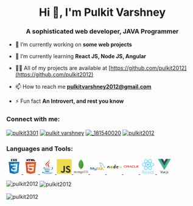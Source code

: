<h1 align="center">Hi 👋, I'm Pulkit Varshney</h1>
<h3 align="center">A sophisticated web developer, JAVA Programmer</h3>

- 🔭 I’m currently working on **some web projects**

- 🌱 I’m currently learning **React JS, Node JS, Angular**

- 👨‍💻 All of my projects are available at [https://github.com/pulkit2012](https://github.com/pulkit2012)

- 📫 How to reach me **pulkitvarshney2012@gmail.com**

- ⚡ Fun fact **An Introvert, and rest you know**

<h3 align="left">Connect with me:</h3>
<p align="left">
<a href="https://twitter.com/pulkit3301" target="blank"><img align="center" src="https://raw.githubusercontent.com/rahuldkjain/github-profile-readme-generator/neutral-icons/src/images/icons/Social/twitter.svg" alt="pulkit3301" height="30" width="40" /></a>
<a href="https://linkedin.com/in/pulkit varshney" target="blank"><img align="center" src="https://raw.githubusercontent.com/rahuldkjain/github-profile-readme-generator/neutral-icons/src/images/icons/Social/linked-in-alt.svg" alt="pulkit varshney" height="30" width="40" /></a>
<a href="https://www.hackerrank.com/_181540020" target="blank"><img align="center" src="https://raw.githubusercontent.com/rahuldkjain/github-profile-readme-generator/neutral-icons/src/images/icons/Social/hackerrank.svg" alt="_181540020" height="30" width="40" /></a>
<a href="https://www.leetcode.com/pulkit2012" target="blank"><img align="center" src="https://raw.githubusercontent.com/rahuldkjain/github-profile-readme-generator/neutral-icons/src/images/icons/Social/leet-code.svg" alt="pulkit2012" height="30" width="40" /></a>
</p>

<h3 align="left">Languages and Tools:</h3>
<p align="left"> <a href="https://www.w3schools.com/css/" target="_blank"> <img src="https://raw.githubusercontent.com/devicons/devicon/master/icons/css3/css3-original-wordmark.svg" alt="css3" width="40" height="40"/> </a> <a href="https://www.w3.org/html/" target="_blank"> <img src="https://raw.githubusercontent.com/devicons/devicon/master/icons/html5/html5-original-wordmark.svg" alt="html5" width="40" height="40"/> </a> <a href="https://www.java.com" target="_blank"> <img src="https://raw.githubusercontent.com/devicons/devicon/master/icons/java/java-original.svg" alt="java" width="40" height="40"/> </a> <a href="https://developer.mozilla.org/en-US/docs/Web/JavaScript" target="_blank"> <img src="https://raw.githubusercontent.com/devicons/devicon/master/icons/javascript/javascript-original.svg" alt="javascript" width="40" height="40"/> </a> <a href="https://www.mongodb.com/" target="_blank"> <img src="https://raw.githubusercontent.com/devicons/devicon/master/icons/mongodb/mongodb-original-wordmark.svg" alt="mongodb" width="40" height="40"/> </a> <a href="https://www.mysql.com/" target="_blank"> <img src="https://raw.githubusercontent.com/devicons/devicon/master/icons/mysql/mysql-original-wordmark.svg" alt="mysql" width="40" height="40"/> </a> <a href="https://nodejs.org" target="_blank"> <img src="https://raw.githubusercontent.com/devicons/devicon/master/icons/nodejs/nodejs-original-wordmark.svg" alt="nodejs" width="40" height="40"/> </a> <a href="https://www.oracle.com/" target="_blank"> <img src="https://raw.githubusercontent.com/devicons/devicon/master/icons/oracle/oracle-original.svg" alt="oracle" width="40" height="40"/> </a> <a href="https://reactjs.org/" target="_blank"> <img src="https://raw.githubusercontent.com/devicons/devicon/master/icons/react/react-original-wordmark.svg" alt="react" width="40" height="40"/> </a> <a href="https://vuejs.org/" target="_blank"> <img src="https://raw.githubusercontent.com/devicons/devicon/master/icons/vuejs/vuejs-original-wordmark.svg" alt="vuejs" width="40" height="40"/> </a> </p>

<p><img align="left" src="https://github-readme-stats.vercel.app/api/top-langs?username=pulkit2012&show_icons=true&locale=en&layout=compact" alt="pulkit2012" /></p>

<p>&nbsp;<img align="center" src="https://github-readme-stats.vercel.app/api?username=pulkit2012&show_icons=true&locale=en" alt="pulkit2012" /></p>

<p><img align="center" src="https://github-readme-streak-stats.herokuapp.com/?user=pulkit2012&" alt="pulkit2012" /></p>
